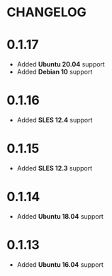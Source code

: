 # CHANGELOG

# 0.1.17

* Added **Ubuntu 20.04** support
* Added **Debian 10** support

# 0.1.16

* Added **SLES 12.4** support

# 0.1.15

* Added **SLES 12.3** support

# 0.1.14

* Added **Ubuntu 18.04** support

# 0.1.13

* Added **Ubuntu 16.04** support
